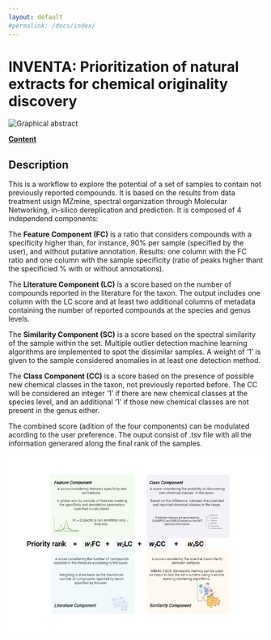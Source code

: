 ```yaml
---
layout: default
#permalink: /docs/index/
---
```


# INVENTA: Prioritization of natural extracts for chemical originality discovery

![Graphical abstract](https://luigiquiros.github.io/inventa/blob/main/docs/assets/img/graphical_abstract.png)

[**Content**](https://luigiquiros.github.io/inventa/blob/main/docs/assets/installation/)

## Description 

This is a workflow to explore the potential of a set of samples to contain not previously reported compounds. It is based on the results from data treatment usign MZmine, spectral organization through Molecular Networking, in-silico dereplication and prediction. 
It is composed of 4 independend components: 

The **Feature Component (FC)** is a ratio that considers compounds with a specificity higher than, for instance, 90% per sample (specified by the user), and without putative annotation. Results: one column with the FC ratio and one column with the sample specificity (ratio of peaks higher thant the specificied % with or without annotations).

The **Literature Component (LC)** is a score based on the number of compounds reported in the literature for the taxon. The output includes one column with the LC score and at least two additional columns of metadata containing the number of reported compounds at the species and genus levels.

The **Similarity Component (SC)** is a score based on the spectral similarity of the sample within the set. Multiple outlier detection machine learning algorithms are implemented to spot the dissimilar samples. A weight of ‘1’ is given to the sample considered anomalies in at least one detection method.

The **Class Component (CC)** is a score based on the presence of possible new chemical classes in the taxon, not previously reported before. The CC will be considered an integer ‘1’ if there are new chemical classes at the species level, and an additional ‘1’ if those new chemical classes are not present in the genus either.

The combined score (adition of the four components) can be modulated acording to the user preference. The ouput consist of .tsv file with all the information generared along the final rank of the samples.

![Rank conception](/docs/assets/img/priority_rank.png)
